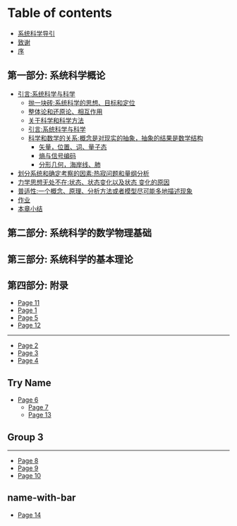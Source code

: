 
# Table of contents
* [系统科学导引](README.md)
* [致谢](Acknowledgements.md)
* [序](Preface.md)

## 第一部分: 系统科学概论

* [引言:系统科学与科学](Overview/Introduction/README.md)
  * [抛一块砖:系统科学的思想、目标和定位](Overview/Introduction/Ideas-Goals-Orientation.md)
  * [整体论和还原论、相互作用]()
  * [关于科学和科学方法]()
  * [引言:系统科学与科学]()
  * [科学和数学的关系:概念是对现实的抽象，抽象的结果是数学结构]()
    * [矢量，位置、词、量子态]()
    * [熵与信号编码]()
    * [分形几何，海岸线、肺]()
* [划分系统和确定考察的因素:热寂问题和量纲分析]()
* [力学思想无处不在:状态、状态变化以及状态 变化的原因]()
* [普适性:一个概念、原理、分析方法或者模型尽可能多地描述现象]()
* [作业]()
* [本章小结]()

## 第二部分: 系统科学的数学物理基础

## 第三部分: 系统科学的基本理论

## 第四部分: 附录

* [Page 11](more-complicated-name/page-11.md)
* [Page 1](more-complicated-name/page-1.md)
* [Page 5](more-complicated-name/page-5.md)
* [Page 12](more-complicated-name/page-12.md)

***

* [Page 2](page-2.md)
* [Page 3](page-3.md)
* [Page 4](page-4.md)

## Try Name

* [Page 6](Overview/Introduction/Ideas-Goals-Orientation.md)
  * [Page 7](Overview/Introduction/README.md)
  * [Page 13](try-name/page-6/page-13.md)

## Group 3

***

* [Page 8](page-8.md)
* [Page 9](page-9.md)
* [Page 10](page-10.md)

## name-with-bar

* [Page 14](name-with-bar/page-14.md)

